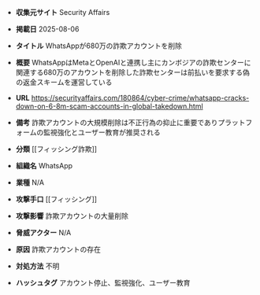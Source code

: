 - **収集元サイト**
Security Affairs

- **掲載日**
2025-08-06

- **タイトル**
WhatsAppが680万の詐欺アカウントを削除

- **概要**
WhatsAppはMetaとOpenAIと連携し主にカンボジアの詐欺センターに関連する680万のアカウントを削除した詐欺センターは前払いを要求する偽の返金スキームを運営している

- **URL**
https://securityaffairs.com/180864/cyber-crime/whatsapp-cracks-down-on-6-8m-scam-accounts-in-global-takedown.html

- **備考**
詐欺アカウントの大規模削除は不正行為の抑止に重要でありプラットフォームの監視強化とユーザー教育が推奨される

- **分類**
[[フィッシング詐欺]]

- **組織名**
WhatsApp

- **業種**
N/A

- **攻撃手口**
[[フィッシング]]

- **攻撃影響**
詐欺アカウントの大量削除

- **脅威アクター**
N/A

- **原因**
詐欺アカウントの存在

- **対処方法**
不明

- **ハッシュタグ**
アカウント停止、監視強化、ユーザー教育
